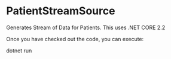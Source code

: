 # PatientStreamSource
Generates Stream of Data for Patients. This uses .NET CORE 2.2

Once you have checked out the code, you can execute:

dotnet run
